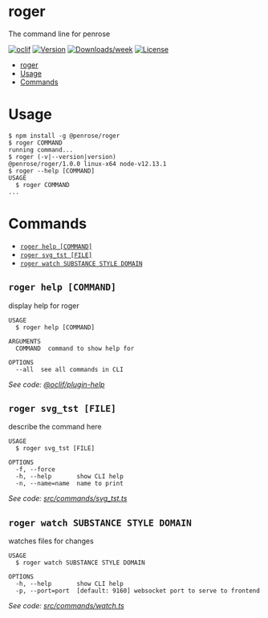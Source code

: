 # roger

The command line for penrose

[![oclif](https://img.shields.io/badge/cli-oclif-brightgreen.svg)](https://oclif.io)
[![Version](https://img.shields.io/npm/v/roger.svg)](https://npmjs.org/package/roger)
[![Downloads/week](https://img.shields.io/npm/dw/roger.svg)](https://npmjs.org/package/roger)
[![License](https://img.shields.io/npm/l/roger.svg)](https://github.com/penrose/penrose/blob/main/package.json)

<!-- toc -->

- [roger](#roger)
- [Usage](#usage)
- [Commands](#commands)
<!-- tocstop -->

# Usage

<!-- usage -->

```sh-session
$ npm install -g @penrose/roger
$ roger COMMAND
running command...
$ roger (-v|--version|version)
@penrose/roger/1.0.0 linux-x64 node-v12.13.1
$ roger --help [COMMAND]
USAGE
  $ roger COMMAND
...
```

<!-- usagestop -->

# Commands

<!-- commands -->

- [`roger help [COMMAND]`](#roger-help-command)
- [`roger svg_tst [FILE]`](#roger-svg_tst-file)
- [`roger watch SUBSTANCE STYLE DOMAIN`](#roger-watch-substance-style-domain)

## `roger help [COMMAND]`

display help for roger

```
USAGE
  $ roger help [COMMAND]

ARGUMENTS
  COMMAND  command to show help for

OPTIONS
  --all  see all commands in CLI
```

_See code: [@oclif/plugin-help](https://github.com/oclif/plugin-help/blob/v3.2.2/src/commands/help.ts)_

## `roger svg_tst [FILE]`

describe the command here

```
USAGE
  $ roger svg_tst [FILE]

OPTIONS
  -f, --force
  -h, --help       show CLI help
  -n, --name=name  name to print
```

_See code: [src/commands/svg_tst.ts](https://github.com/penrose/penrose/blob/v1.0.0/src/commands/svg_tst.ts)_

## `roger watch SUBSTANCE STYLE DOMAIN`

watches files for changes

```
USAGE
  $ roger watch SUBSTANCE STYLE DOMAIN

OPTIONS
  -h, --help       show CLI help
  -p, --port=port  [default: 9160] websocket port to serve to frontend
```

_See code: [src/commands/watch.ts](https://github.com/penrose/penrose/blob/v1.0.0/src/commands/watch.ts)_

<!-- commandsstop -->
